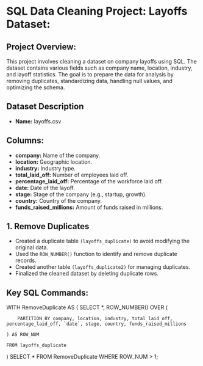 # SQL Data Cleaning Project: Layoffs Dataset:

## Project Overview:
This project involves cleaning a dataset on company layoffs using SQL. The dataset contains various fields such as company name, location, industry, and layoff statistics. The goal is to prepare the data for analysis by removing duplicates, standardizing data, handling null values, and optimizing the schema.

## Dataset Description
- **Name:** layoffs.csv
  
## Columns:
  - **company:** Name of the company.
  - **location:** Geographic location.
  - **industry:** Industry type.
  - **total_laid_off:** Number of employees laid off.
  - **percentage_laid_off:** Percentage of the workforce laid off.
  - **date:** Date of the layoff.
  - **stage:** Stage of the company (e.g., startup, growth).
  - **country:** Country of the company.
  - **funds_raised_millions:** Amount of funds raised in millions.

## 1. Remove Duplicates
- Created a duplicate table `(layoffs_duplicate)` to avoid modifying the original data.
- Used the `ROW_NUMBER()` function to identify and remove duplicate records.
- Created another table `(layoffs_duplicate2)` for managing duplicates.
- Finalized the cleaned dataset by deleting duplicate rows.
  
## Key SQL Commands:

WITH RemoveDuplicate AS (
    SELECT *, ROW_NUMBER() OVER (
    
        PARTITION BY company, location, industry, total_laid_off, percentage_laid_off, `date`, stage, country, funds_raised_millions
        
    ) AS ROW_NUM
    
    FROM layoffs_duplicate
    
)
SELECT * FROM RemoveDuplicate WHERE ROW_NUM > 1;


